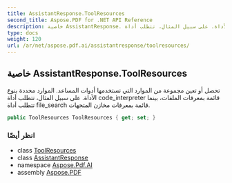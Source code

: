 ```yaml
---
title: AssistantResponse.ToolResources
second_title: Aspose.PDF for .NET API Reference
description: خاصية AssistantResponse. تحصل أو تعين مجموعة من الموارد التي تستخدمها أدوات المساعدين. الموارد محددة بنوع الأداة. على سبيل المثال، تتطلب أداة code_interpreter قائمة بمعرفات الملفات، بينما تتطلب أداة file_search قائمة بمعرفات مخازن المتجهات.
type: docs
weight: 120
url: /ar/net/aspose.pdf.ai/assistantresponse/toolresources/
---
```

## خاصية AssistantResponse.ToolResources

تحصل أو تعين مجموعة من الموارد التي تستخدمها أدوات المساعد. الموارد محددة بنوع الأداة. على سبيل المثال، تتطلب أداة code_interpreter قائمة بمعرفات الملفات، بينما تتطلب أداة file_search قائمة بمعرفات مخازن المتجهات.

```csharp
public ToolResources ToolResources { get; set; }
```

### انظر أيضًا

* class [ToolResources](../../toolresources/)
* class [AssistantResponse](../)
* namespace [Aspose.Pdf.AI](../../../aspose.pdf.ai/)
* assembly [Aspose.PDF](../../../)